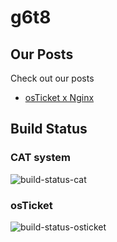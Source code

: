 # g6t8

## Our Posts

Check out our posts

- [osTicket x Nginx](/esm-g6t8/osticket-nginx)

## Build Status

### CAT system

![build-status-cat](https://api.travis-ci.com/gjj/cat.svg?token=2m1xTHi1i6wkSMJYbV5R&branch=master)

### osTicket

![build-status-osticket](https://api.travis-ci.com/gjj/esmos-osticket.svg?token=2m1xTHi1i6wkSMJYbV5R&branch=master)
